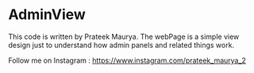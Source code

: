 # AdminView
This code is written by Prateek Maurya.
The webPage is a simple view design just to understand how admin panels and related things work.


Follow me on Instagram : https://www.instagram.com/prateek_maurya_2
